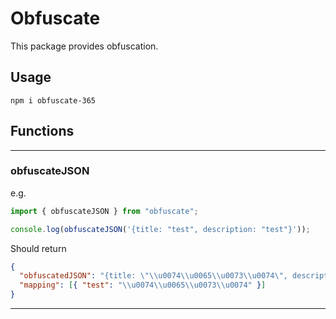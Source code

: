 # Obfuscate

This package provides obfuscation.

## Usage

```
npm i obfuscate-365
```

## Functions

---

### obfuscateJSON

e.g.

```js
import { obfuscateJSON } from "obfuscate";

console.log(obfuscateJSON('{title: "test", description: "test"}'));
```

Should return

```json
{
  "obfuscatedJSON": "{title: \"\\u0074\\u0065\\u0073\\u0074\", description: \"\\u0074\\u0065\\u0073\\u0074\"}",
  "mapping": [{ "test": "\\u0074\\u0065\\u0073\\u0074" }]
}
```

---

